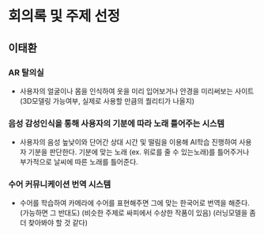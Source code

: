 # 회의록 및 주제 선정


## 이태환
### AR 탈의실
- 사용자의 얼굴이나 몸을 인식하여 옷을 미리 입어보거나 안경을 미리써보는 사이트 (3D모델링 가능여부, 실제로 사용할 만큼의 퀄리티가 나올지)

### 음성 감성인식을 통해 사용자의 기분에 따라 노래 틀어주는 시스템
- 사용자의 음성 높낮이와 단어간 상대 시간 및 떨림을 이용해 AI학습 진행하여 사용자 기분을 판단한다.
기분에 맞는 노래 (ex. 위로를 줄  수 있는노래)를 틀어주거나 부가적으로 날씨에 따른 노래를 틀어준다.



### **수어 커뮤니케이션 번역 시스템**

- 수어를 학습하여 카메라에 수어를 표현해주면 그에 맞는 한국어로 번역을 해준다. (가능하면 그 반대도) (비슷한 주제로 싸피에서 수상한 작품이 있음) (러닝모델을 좀 더 찾아봐야 할 것 같다)